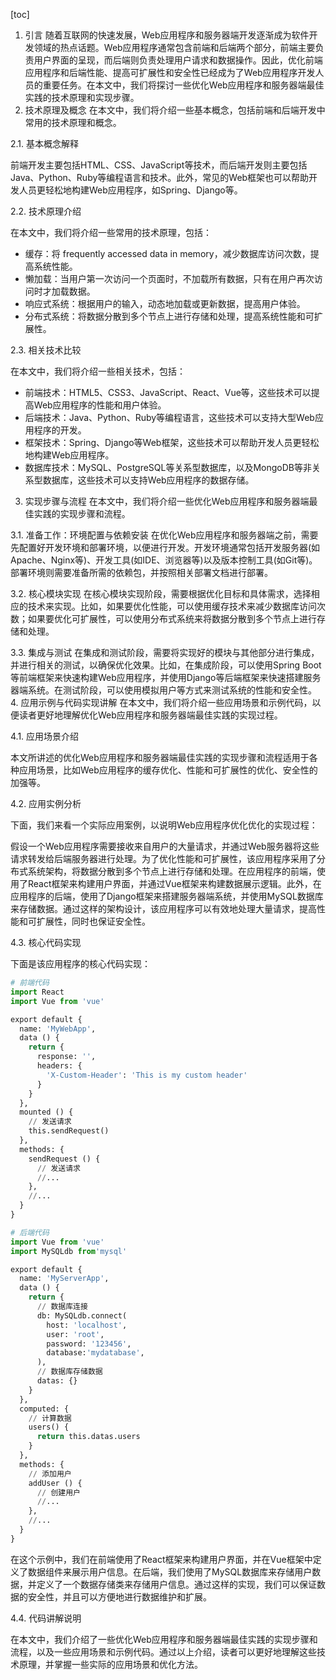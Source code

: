 
[toc]                    
                
                
1. 引言
随着互联网的快速发展，Web应用程序和服务器端开发逐渐成为软件开发领域的热点话题。Web应用程序通常包含前端和后端两个部分，前端主要负责用户界面的呈现，而后端则负责处理用户请求和数据操作。因此，优化前端应用程序和后端性能、提高可扩展性和安全性已经成为了Web应用程序开发人员的重要任务。在本文中，我们将探讨一些优化Web应用程序和服务器端最佳实践的技术原理和实现步骤。
2. 技术原理及概念
在本文中，我们将介绍一些基本概念，包括前端和后端开发中常用的技术原理和概念。

2.1. 基本概念解释

前端开发主要包括HTML、CSS、JavaScript等技术，而后端开发则主要包括Java、Python、Ruby等编程语言和技术。此外，常见的Web框架也可以帮助开发人员更轻松地构建Web应用程序，如Spring、Django等。

2.2. 技术原理介绍

在本文中，我们将介绍一些常用的技术原理，包括：

- 缓存：将 frequently accessed data in memory，减少数据库访问次数，提高系统性能。
- 懒加载：当用户第一次访问一个页面时，不加载所有数据，只有在用户再次访问时才加载数据。
- 响应式系统：根据用户的输入，动态地加载或更新数据，提高用户体验。
- 分布式系统：将数据分散到多个节点上进行存储和处理，提高系统性能和可扩展性。

2.3. 相关技术比较

在本文中，我们将介绍一些相关技术，包括：

- 前端技术：HTML5、CSS3、JavaScript、React、Vue等，这些技术可以提高Web应用程序的性能和用户体验。
- 后端技术：Java、Python、Ruby等编程语言，这些技术可以支持大型Web应用程序的开发。
- 框架技术：Spring、Django等Web框架，这些技术可以帮助开发人员更轻松地构建Web应用程序。
- 数据库技术：MySQL、PostgreSQL等关系型数据库，以及MongoDB等非关系型数据库，这些技术可以支持Web应用程序的数据存储。

3. 实现步骤与流程
在本文中，我们将介绍一些优化Web应用程序和服务器端最佳实践的实现步骤和流程。

3.1. 准备工作：环境配置与依赖安装
在优化Web应用程序和服务器端之前，需要先配置好开发环境和部署环境，以便进行开发。开发环境通常包括开发服务器(如Apache、Nginx等)、开发工具(如IDE、浏览器等)以及版本控制工具(如Git等)。部署环境则需要准备所需的依赖包，并按照相关部署文档进行部署。

3.2. 核心模块实现
在核心模块实现阶段，需要根据优化目标和具体需求，选择相应的技术来实现。比如，如果要优化性能，可以使用缓存技术来减少数据库访问次数；如果要优化可扩展性，可以使用分布式系统来将数据分散到多个节点上进行存储和处理。

3.3. 集成与测试
在集成和测试阶段，需要将实现好的模块与其他部分进行集成，并进行相关的测试，以确保优化效果。比如，在集成阶段，可以使用Spring Boot等前端框架来快速构建Web应用程序，并使用Django等后端框架来快速搭建服务器端系统。在测试阶段，可以使用模拟用户等方式来测试系统的性能和安全性。
4. 应用示例与代码实现讲解
在本文中，我们将介绍一些应用场景和示例代码，以便读者更好地理解优化Web应用程序和服务器端最佳实践的实现过程。

4.1. 应用场景介绍

本文所讲述的优化Web应用程序和服务器端最佳实践的实现步骤和流程适用于各种应用场景，比如Web应用程序的缓存优化、性能和可扩展性的优化、安全性的加强等。

4.2. 应用实例分析

下面，我们来看一个实际应用案例，以说明Web应用程序优化优化的实现过程：

假设一个Web应用程序需要接收来自用户的大量请求，并通过Web服务器将这些请求转发给后端服务器进行处理。为了优化性能和可扩展性，该应用程序采用了分布式系统架构，将数据分散到多个节点上进行存储和处理。在应用程序的前端，使用了React框架来构建用户界面，并通过Vue框架来构建数据展示逻辑。此外，在应用程序的后端，使用了Django框架来搭建服务器端系统，并使用MySQL数据库来存储数据。通过这样的架构设计，该应用程序可以有效地处理大量请求，提高性能和可扩展性，同时也保证安全性。

4.3. 核心代码实现

下面是该应用程序的核心代码实现：

```python
# 前端代码
import React
import Vue from 'vue'

export default {
  name: 'MyWebApp',
  data () {
    return {
      response: '',
      headers: {
        'X-Custom-Header': 'This is my custom header'
      }
    }
  },
  mounted () {
    // 发送请求
    this.sendRequest()
  },
  methods: {
    sendRequest () {
      // 发送请求
      //...
    },
    //...
  }
}

# 后端代码
import Vue from 'vue'
import MySQLdb from'mysql'

export default {
  name: 'MyServerApp',
  data () {
    return {
      // 数据库连接
      db: MySQLdb.connect(
        host: 'localhost',
        user: 'root',
        password: '123456',
        database:'mydatabase',
      ),
      // 数据库存储数据
      datas: {}
    }
  },
  computed: {
    // 计算数据
    users() {
      return this.datas.users
    }
  },
  methods: {
    // 添加用户
    addUser () {
      // 创建用户
      //...
    },
    //...
  }
}
```

在这个示例中，我们在前端使用了React框架来构建用户界面，并在Vue框架中定义了数据组件来展示用户信息。在后端，我们使用了MySQL数据库来存储用户数据，并定义了一个数据存储类来存储用户信息。通过这样的实现，我们可以保证数据的安全性，并且可以方便地进行数据维护和扩展。

4.4. 代码讲解说明

在本文中，我们介绍了一些优化Web应用程序和服务器端最佳实践的实现步骤和流程，以及一些应用场景和示例代码。通过以上介绍，读者可以更好地理解这些技术原理，并掌握一些实际的应用场景和优化方法。

